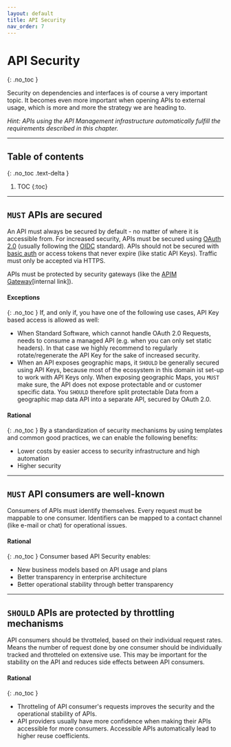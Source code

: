 ```yaml
---
layout: default
title: API Security
nav_order: 7
---
```


API Security
============
{: .no_toc }

Security on dependencies and interfaces is of course a very important topic. It becomes even more important when opening APIs to external usage, which is more and more the strategy we are heading to.

*Hint: APIs using the API Management infrastructure automatically fulfill the requirements described in this chapter.*

---

## Table of contents
{: .no_toc .text-delta }

1. TOC
{:toc}

---

## `MUST` APIs are secured

An API must always be secured by default - no matter of where it is accessible from. For increased security, APIs must be secured using [OAuth 2.0](https://oauth.net/2/) (usually following the [OIDC](https://openid.net/connect/) standard). APIs should not be secured with [basic auth](https://en.wikipedia.org/wiki/Basic_access_authentication) or access tokens that never expire (like static API Keys). Traffic must only be accepted via HTTPS.

APIs must be protected by security gateways (like the [APIM Gateway](https://code.sbb.ch/projects/KD_APIM/repos/apim-adapter/browse)\[internal link\]).

#### Exceptions
{: .no_toc }
If, and only if, you have one of the following use cases, API Key based access is allowed as well:
- When Standard Software, which cannot handle OAuth 2.0 Requests, needs to consume a managed API (e.g. when you can only set static headers). In that case we highly recommend to regularly rotate/regenerate the API Key for the sake of increased security.
- When an API exposes geographic maps, it `SHOULD` be generally secured using API Keys, because most of the ecosystem in this domain ist set-up to work with API Keys only. When exposing geographic Maps, you `MUST` make sure, the API does not expose protectable and or customer specific data. You `SHOULD` therefore split protectable Data from a geographic map data API into a separate API, secured by OAuth 2.0.

#### Rational
{: .no_toc }
By a standardization of security mechanisms by using templates and common good practices, we can enable the following benefits:
- Lower costs by easier access to security infrastructure and high automation
- Higher security

---

## `MUST` API consumers are well-known

Consumers of APIs must identify themselves. Every request must be mappable to one consumer. Identifiers can be mapped to a contact channel (like e-mail or chat) for operational issues.

#### Rational
{: .no_toc }
Consumer based API Security enables:
- New business models based on API usage and plans
- Better transparency in enterprise architecture
- Better operational stability through better transparency

---

## `SHOULD` APIs are protected by throttling mechanisms

API consumers should be throtteled, based on their individual request rates. Means the number of request done by one consumer should be individually tracked and throtteled on extensive use. This may be important for the stability on the API and reduces side effects between API consumers.

#### Rational
{: .no_toc }
- Throtteling of API consumer's requests improves the security and the operational stability of APIs.
- API providers usually have more confidence when making their APIs accessible for more consumers. Accessible APIs automatically lead to higher reuse coefficients.
